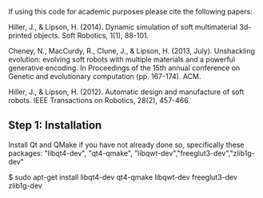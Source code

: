 If using this code for academic purposes please cite the following papers:

Hiller, J., & Lipson, H. (2014). 
Dynamic simulation of soft multimaterial 3d-printed objects. 
Soft Robotics, 1(1), 88-101.

Cheney, N., MacCurdy, R., Clune, J., & Lipson, H. (2013, July). 
Unshackling evolution: evolving soft robots with multiple materials and a powerful generative encoding. 
In Proceedings of the 15th annual conference on Genetic and evolutionary computation (pp. 167-174). ACM.

Hiller, J., & Lipson, H. (2012). 
Automatic design and manufacture of soft robots. 
IEEE Transactions on Robotics, 28(2), 457-466.


Step 1: Installation
--------------------
Install Qt and QMake if you have not already done so, specifically these packages: "libqt4-dev", "qt4-qmake", "libqwt-dev","freeglut3-dev","zlib1g-dev"

$ sudo apt-get install libqt4-dev qt4-qmake libqwt-dev freeglut3-dev zlib1g-dev




